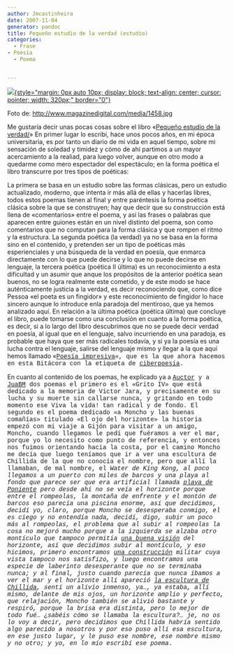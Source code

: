 ```yaml
---
author: Jmcastinheira
date: 2007-11-04
generator: pandoc
title: Pequeño estudio de la verdad (estudio)
categories:
  - Frase
- Poesía
  - Poema


---
```



[![](http://www.magazinedigital.com/media/1458.jpg){style="margin: 0px auto 10px; display: block; text-align: center; cursor: pointer; width: 320px;"
border="0"}](http://www.magazinedigital.com/media/1458.jpg)

Foto de: <http://www.magazinedigital.com/media/1458.jpg>

Me gustaría decir unas pocas cosas sobre el libro «[Pequeño estudio de la verdad/](http://docs.google.com/Doc?id=dk4fxk2_6g9sgft&pli=1)» En primer lugar lo escribí, hace unos pocos años, en mi época universitaria, es por tanto un diario de mi vida en aquel tiempo, sobre mi sensación de soledad y timidez y cómo de ahí partimos a un mayor acercamiento a la realiad, para luego volver, aunque en otro modo a quedarme como mero espectador del espectáculo; en la forma poética el libro transcurre por tres tipos de poéticas:

La primera se basa en un estudio sobre las formas clásicas, pero un estudio actualizado, moderno, que intenta ir más allá de ellas y hacerlas libres, todos estos poemas tienen al final y entre paréntesis la forma poética clásica sobre la que se construyen; hay que decir que su construcción está llena de «comentarios» entre el poema, y así las frases o palabras que aparecen entre guiones están en un nivel distinto del poema, son como comentarios que no computan para la forma clásica y que rompen el ritmo y la estructura. La segunda poética (la verdad) ya no se basa en la forma sino en el contenido, y pretenden ser un tipo de poéticas más esperienciales y una búsqueda de la verdad en poesía, que enmarca directamente con lo que puede decirse y lo que no puede decirse en lenguaje, la tercera poética (poética II última) es un reconocimiento a esta dificultad y un asumir que anque los propósitos de la anterior poética sean buenos, no se logra realmente este cometido, y de este modo se hace auténticamente justicia a la verdad, es decir reconociendo que, como dice Pessoa «el poeta es un fingidor» y este reconocimiento de fingidor lo hace sincero aunque lo introduce enla paradoja del mentiroso, que ya hemos analizado aquí. En relación a la última poética (poética última) que concluye el libro, puede tomarse como una conclusión en cuanto a la forma poética, es decir, si a lo largo del libro descubrimos que no se puede decir verdad en poesía, al igual que en el lenguaje, salvo incurriendo en una paradoja, es probable que haya que ser más radicales todavía, y si ya la poesía es una lucha contra el lenguaje, salirse del lenguaje mismo y llegar a la que aquí hemos llamado «<a style="font-family: courier new;" href="http://lorealenelespejo.blogspot.com/2007/10/ciberpoesia-o-poesia-impresiva.html">Poesía impresiva</a><span style="font-family: courier new;">«, que es la que ahora hacemos en esta Bitácora con la etiqueta de <a style="font-family: courier new;" href="http://lorealenelespejo.blogspot.com/search/label/Ciberpoema">ciberpoesía</a><span style="font-family: courier new;">. 
      
En cuanto al contenido de los poemas, he explicado ya a <a style="font-family: courier new;" href="http://www.blogger.com/profile/16561070545784607328">Auctor</a><span style="font-family: courier new;"> y a <a style="font-family: courier new;" href="http://www.blogger.com/profile/15295850974472916229">JuaBM</a><span style="font-family: courier new;"> dos poemas el primero es el «Grito IV» que está dedicado a la memoria de Victor Jara, y precisamente en su lucha y su muerte sin callarse nunca, y gritando en todo momento ese Viva la vida! tan radical y de fondo. El segundo es el poema dedicado «a Moncho y las buenas comañías» titulado «El ojo del horizonte»<span style="font-size:100%;"><span style="font-family: courier new;"> la historia empezó con mi viaje a Gijón para visitar a un amigo, Moncho, cuando llegamos le pedí que fuéramos a ver el mar, porque yo lo necesito como punto de referencia, y entonces nos fuimos orientando hacia la costa, por el camino Moncho me decía que luego teníamos que ir a ver una escultura de Chillida de la que no conocía el nombre, pero que allí la llamaban, de mal nombre, el <span style="font-style: italic; font-family: courier new;">Water de King Kong<span style="font-family: courier new;">, al poco llegamos a un puerto con miles de barcos y una playa al fondo que parece ser que era artificial llamada <a style="font-family: courier new;" href="http://www.pueblos-espana.org/asturias/asturias/gijon/Playa+de+Poniente/">playa de Poniente</a><span style="font-family: courier new;"> pero desde ahí no se veía el horizonte porque entre el rompeolas, la montaña de enfrente y el montón de barcos eso parecía una piscina enorme, así que decidimos, decidí yo, claro, porque Moncho se desesperaba conmigo, el es ciego y no entendía nada, decidí, digo, subir un poco más al rompeolas, el problema que al subir al rompeolas la cosa no mejoró mucho porque a la izquierda se alzaba otro montículo que tampoco permitía <a style="font-family: courier new;" href="http://www.pueblos-espana.org/asturias/asturias/gijon/Las+olas+rompen+con+fuerza/">una buena visión</a><span style="font-family: courier new;"> del horizonte, así que decidimos subir al montículo, y eso hicimos, primero encontramos <a style="font-family: courier new;" href="http://www.pueblos-espana.org/asturias/asturias/gijon/Moderno+Ca%F1%F3n+del+Siglo+XVIII/">una construcción</a><span style="font-family: courier new;"> militar cuya vista tampoco nos satisfizo, y luego encontramos una especie de laberinto desesperante que no se terminaba nunca; y al final, justo cuando parecía que nunca íbamos a ver el mar y el horizonte allí apareció <a style="font-family: courier new;" href="http://www.pueblos-espana.org/asturias/asturias/gijon/Elogio+al+horizonte+2/">la escultura de Chillida</a><span style="font-family: courier new;">, sentí un alivio inmenso, ya&#8230;, ya estaba, allí mismo, delante de mis ojos, un horizonte amplio y perfecto, que relajación, Moncho también se alivió bastante y respiró, porque la brisa era distinta, pero lo mejor de todo fué&#8230; ¿sabéis cómo se llamaba la escultura?&#8230; je, no os lo voy a decir, pero decidimos que Chillida habría sentido algo parecido a nosotros y por eso puso allí esa escultura, en ese justo lugar, y le puso ese nombre, ese nombre mismo y no otro; y yo, en lo mío escribí ese poema. 
